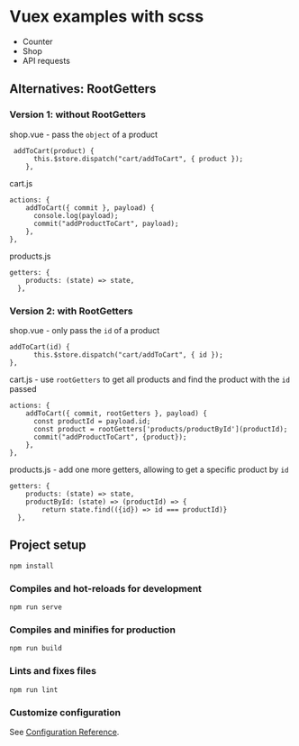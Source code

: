 # Vuex examples with scss

- Counter
- Shop
- API requests

## Alternatives: RootGetters
### Version 1: without RootGetters
shop.vue - pass the `object` of a product
``` 
 addToCart(product) {
      this.$store.dispatch("cart/addToCart", { product });
    },
```
cart.js
```
actions: {
    addToCart({ commit }, payload) {
      console.log(payload);
      commit("addProductToCart", payload);
    },
},
```
products.js
```
getters: {
    products: (state) => state,
  },
```


### Version 2: with RootGetters

shop.vue - only pass the `id` of a product
```
addToCart(id) {
      this.$store.dispatch("cart/addToCart", { id });
},
```
cart.js - use `rootGetters` to get all products and find the product with the `id` passed
```
actions: {
    addToCart({ commit, rootGetters }, payload) {
      const productId = payload.id;
      const product = rootGetters['products/productById'](productId);
      commit("addProductToCart", {product});
    },
},
```
products.js - add one more getters, allowing to get a specific product by `id`
```
getters: {
    products: (state) => state,
    productById: (state) => (productId) => {
        return state.find(({id}) => id === productId)}
  },

```



## Project setup
```
npm install
```

### Compiles and hot-reloads for development
```
npm run serve
```

### Compiles and minifies for production
```
npm run build
```

### Lints and fixes files
```
npm run lint
```

### Customize configuration
See [Configuration Reference](https://cli.vuejs.org/config/).
